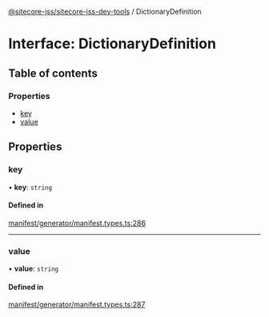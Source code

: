 [@sitecore-jss/sitecore-jss-dev-tools](../README.md) / DictionaryDefinition

# Interface: DictionaryDefinition

## Table of contents

### Properties

- [key](DictionaryDefinition.md#key)
- [value](DictionaryDefinition.md#value)

## Properties

### key

• **key**: `string`

#### Defined in

[manifest/generator/manifest.types.ts:286](https://github.com/Sitecore/jss/blob/876dae504/packages/sitecore-jss-dev-tools/src/manifest/generator/manifest.types.ts#L286)

---

### value

• **value**: `string`

#### Defined in

[manifest/generator/manifest.types.ts:287](https://github.com/Sitecore/jss/blob/876dae504/packages/sitecore-jss-dev-tools/src/manifest/generator/manifest.types.ts#L287)

